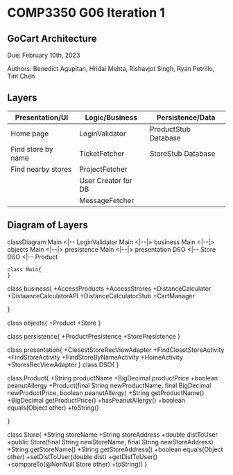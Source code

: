 # COMP3350 G06 Iteration 1
## GoCart Architecture
Due: February 10th, 2023

Authors:  Benedict Agupitan, Hridai Mehta, Rishavjot Singh, Ryan Petrillo, Tim Chen

## Layers
| Presentation/UI     |      Logic/Business   |  Persistence/Data   |
|---------------------|-----------------------|----------------------|
|  Home page          | LoginValidator        | ProductStub Database |
| Find store by name  | TicketFetcher         |  StoreStub Database  |
| Find nearby stores  | ProjectFetcher        |                      |
|                     | User Creator for DB   |                      |
|                     | MessageFetcher        |                      |


## Diagram of Layers
classDiagram
    Main <|-- LoginValidator
    Main <|--|> business
    Main <|--|> objects
    Main <|--|> presistence
    Main <|--|> presentation
    DSO <|-- Store
    DSO <|-- Product

    class Main{
    }

 class business{
	+AccessProducts
	+AccessStrores
	+DistanceCalculator
	+DistaanceCalculatorAPI
	+DistanceCalculatorStub
	+CartManager

}

class objects{
+Product
+Store
}

class persistence{
+ProductPresistence
+StorePresistence
}

class presentation{
+ClosestStoreRecViewAdapter
+FindClosetStoreActivity
+FindStoreActivity
+FindStoreByNameActivity
+HomeActivity
+StoresRecViewAdapter
}
 class DSO{
    }

class Product{
 +String productName
+BigDecimal productPrice
+boolean peanutAllergy
+Product(final String newProductName, final BigDecimal newProductPrice, boolean peanutAllergy)
+String getProductName()
+BigDecimal getProductPrice()
+hasPeanutAllergy()
+boolean equals(Object other)
+toString()

}

class Store{
+String storeName
+String storeAddress
+double distToUser
+public Store(final String newStoreName, final String newStoreAddress)
+String getStoreName()
+String getStoreAddress()
+boolean equals(Object other) 
+setDistToUser(double dist)
+getDistToUser()
+compareTo(@NonNull Store other) 
+toString()
}

